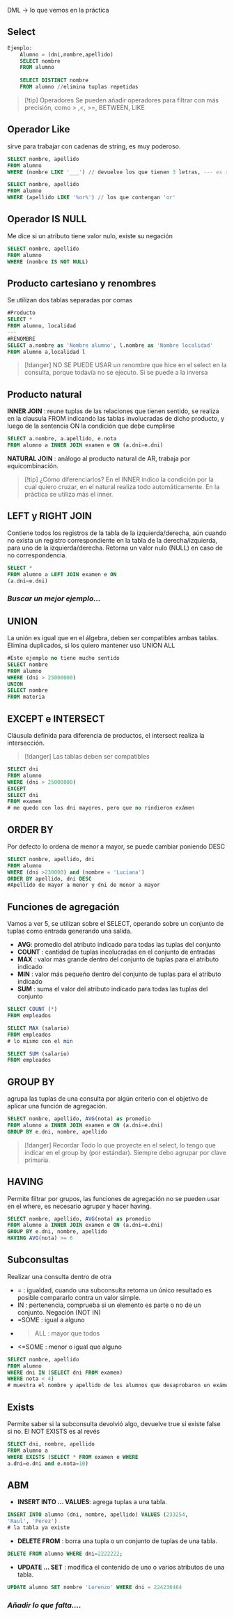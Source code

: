 DML -> lo que vemos en la práctica
## Select

```sql
Ejemplo:
	Alumno = (dni,nombre,apellido)
	SELECT nombre
	FROM alumno
	
	SELECT DISTINCT nombre
	FROM alumno //elimina tuplas repetidas
```
>[!tip] Operadores
>Se pueden añadir operadores para filtrar con más precisión, como > ,<, >=, BETWEEN, LIKE
## Operador Like 
sirve para trabajar con cadenas de string, es muy poderoso.
```sql
SELECT nombre, apellido
FROM alumno
WHERE (nombre LIKE '___') // devuelve los que tienen 3 letras, --- es x cáracter

SELECT nombre, apellido
FROM alumno
WHERE (apellido LIKE '%or%') // los que contengan 'or'
```
## Operador IS NULL
Me dice si un atributo tiene valor nulo, existe su negación
```sql
SELECT nombre, apellido
FROM alumno
WHERE (nombre IS NOT NULL)
```
## Producto cartesiano y renombres
Se utilizan  dos tablas separadas por comas
```sql
#Producto
SELECT *
FROM alumno, localidad
---
#RENOMBRE
SELECT a.nombre as 'Nombre alumno', l.nombre as 'Nombre localidad'
FROM alumno a,localidad l
```
>[!danger] NO SE PUEDE USAR
un renombre que hice en el select en la consulta, porque todavía no se ejecuto. Si se puede a la inversa
## Producto natural
**INNER JOIN** : reune tuplas de las relaciones que tienen sentido, se realiza en la clausula FROM indicando las tablas involucradas de dicho producto, y luego de la sentencia ON la condición que debe cumplirse
```sql
SELECT a.nombre, a.apellido, e.nota
FROM alumno a INNER JOIN examen e ON (a.dni=e.dni)
```
**NATURAL JOIN** : análogo al producto natural de AR, trabaja por equicombinación.
>[!tip] ¿Cómo diferenciarlos?
>En el INNER indico la condición por la cual quiero cruzar, en el natural realiza todo automáticamente. En la práctica se utiliza más el inner.
>
## LEFT y RIGHT JOIN
Contiene todos los registros de la tabla de la izquierda/derecha, aún cuando no exista un registro correspondiente en la tabla de la derecha/izquierda, para uno de la izquierda/derecha. Retorna un valor nulo (NULL) en caso de no correspondencia.
```sql
SELECT *
FROM alumno a LEFT JOIN examen e ON
(a.dni=e.dni)
```
### *Buscar un mejor ejemplo...*
## UNION
La unión es igual que en el álgebra, deben ser compatibles ambas tablas. Elimina duplicados, si los quiero mantener uso UNION ALL
```sql
#Este ejemplo no tiene mucho sentido
SELECT nombre
FROM alumno
WHERE (dni > 25000000)
UNION
SELECT nombre
FROM materia
```
## EXCEPT e INTERSECT
Cláusula definida para diferencia de productos, el intersect realiza la intersección. 
>[!danger] Las tablas deben ser compatibles
```sql
SELECT dni
FROM alumno
WHERE (dni > 25000000)
EXCEPT 
SELECT dni 
FROM examen
# me quedo con los dni mayores, pero que no rindieron exámen
```
## ORDER BY
Por defecto lo ordena de menor a mayor, se puede cambiar poniendo DESC
```sql
SELECT nombre, apellido, dni
FROM alumno
WHERE (dni >230000) and (nombre = 'Luciana')
ORDER BY apellido, dni DESC
#Apellido de mayor a menor y dni de menor a mayor
```
## Funciones de agregación
Vamos a ver 5, se utilizan sobre el SELECT, operando sobre un conjunto de tuplas como entrada generando una salida.
- **AVG**: promedio del atributo indicado para todas las tuplas del conjunto
- **COUNT** : cantidad de tuplas incolucradas en el conjunto de entradas
- **MAX** : valor más grande dentro del conjunto de tuplas para el atributo indicado
- **MIN** : valor más pequeño dentro del conjunto de tuplas para el atributo indicado
- **SUM** : suma el valor del atributo indicado para todas las tuplas del conjunto
```sql
SELECT COUNT (*)
FROM empleados

SELECT MAX (salario)
FROM empleados
# lo mismo con el min

SELECT SUM (salario)
FROM empleados
```
## GROUP BY
agrupa las tuplas de una consulta por algún criterio con el objetivo de aplicar una función de agregación.
```sql
SELECT nombre, apellido, AVG(nota) as promedio
FROM alumno a INNER JOIN examen e ON (a.dni=e.dni)
GROUP BY e.dni, nombre, apellido
```
>[!danger] Recordar
>Todo lo que proyecte en el select, lo tengo que indicar en el group by (por estándar). Siempre debo agrupar por clave primaria. 
## HAVING
Permite filtrar por grupos, las funciones de agregación no se pueden usar en el where, es necesario agrupar y hacer having.
```sql
SELECT nombre, apellido, AVG(nota) as promedio
FROM alumno a INNER JOIN examen e ON (a.dni=e.dni)
GROUP BY e.dni, nombre, apellido
HAVING AVG(nota) >= 6
```
## Subconsultas
Realizar una consulta dentro de otra
- = : igualdad, cuando una subconsulta retorna un único resultado es posible compararlo contra un valor simple.
- IN : pertenencia, comprueba si un elemento es parte o no de un conjunto. Negación  (NOT IN)
- =SOME : igual a alguno
- >ALL : mayor que todos
- <=SOME : menor o igual que alguno
```sql
SELECT nombre, apellido
FROM alumno
WHERE dni IN (SELECT dni FROM examen)
WHERE nota < 4)
# muestra el nombre y apellido de los alumnos que desaprobaron un exámen

```
## Exists 
Permite saber si la subconsulta devolvió algo, devuelve true si existe false si  no. El NOT EXISTS es al revés
```sql
SELECT dni, nombre, apellido
FROM alumno a
WHERE EXISTS (SELECT * FROM examen e WHERE 
a.dni=e.dni and e.nota=10)
```
## ABM
- **INSERT INTO ... VALUES**: agrega tuplas a una tabla.
```sql
INSERT INTO alumno (dni, nombre, apellido) VALUES (233254,
'Raul', 'Perez')
# la tabla ya existe
```
- **DELETE FROM** : borra una tupla o un conjunto de tuplas de una tabla.
```sql
DELETE FROM alumno WHERE dni=2222222;
```
- **UPDATE ... SET** : modifica el contenido de uno o varios atributos de una tabla.
```sql
UPDATE alumno SET nombre 'Lorenzo' WHERE dni = 224236464
```

### *Añadir lo que falta....*